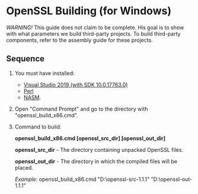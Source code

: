 OpenSSL Building (for Windows)
=========================

*WARNING!* This guide does not claim to be complete.
His goal is to show with what parameters we build third-party projects.
To build third-party components, refer to the assembly guide for these projects.

Sequence
--------
1. You must have installed:
   - [Visual Studio 2019 (with SDK 10.0.17763.0)](https://visualstudio.microsoft.com)
   - [Perl](http://www.activestate.com/activeperl)
   - [NASM](https://www.nasm.us).
2. Open "Command Prompt" and go to the directory with "openssl_build_x86.cmd".
3. Command to build:

   **openssl_build_x86.cmd [openssl_src_dir] [openssl_out_dir]**

   **openssl_src_dir**  - The directory containing unpacked OpenSSL files.

   **openssl_out_dir**  - The directory in which the compiled files will be placed.

   *Example:* openssl_build_x86.cmd "D:\openssl-src-1.1.1" "D:\openssl-out-1.1.1"